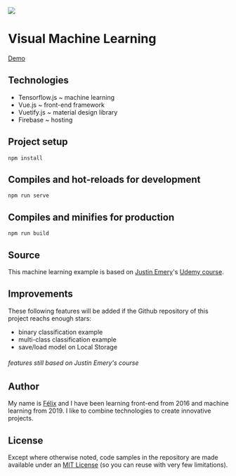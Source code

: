 ![](https://i.imgur.com/tBA8eS9.png)

# Visual Machine Learning

[Demo](https://visualmachinelearning.web.app/)

## Technologies

- Tensorflow.js ~ machine learning
- Vue.js ~ front-end framework
- Vuetify.js ~ material design library
- Firebase ~ hosting

## Project setup

```
npm install
```

## Compiles and hot-reloads for development

```
npm run serve
```

## Compiles and minifies for production

```
npm run build
```

## Source

This machine learning example is based on [Justin Emery](https://www.justinemery.co.uk)'s [Udemy course](https://www.udemy.com/course/machine-learning-in-javascript-with-tensorflow-js).

## Improvements

These following features will be added if the Github repository of this project reachs enough stars:

- binary classification example
- multi-class classification example
- save/load model on Local Storage

###### features still based on Justin Emery's course

## Author

My name is [Félix](https://www.linkedin.com/in/félix-becquart-8a5a46a6) and I have been learning front-end from 2016 and machine learning from 2019. I like to combine technologies to create innovative projects.

## License

Except where otherwise noted, code samples in the repository are made available under an [MIT License](https://github.com/FelixBecquart1990/visualmachinelearning/blob/master/LICENSE) (so you can reuse with very few limitations).
